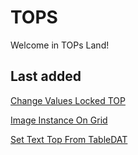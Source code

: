 # TOPS

Welcome in TOPs Land!

## Last added
[Change Values Locked TOP](ChangeValuesLockedTOP.md)

 [Image Instance On Grid](ImageInstancingOnGrid.md)
 
 [Set Text Top From TableDAT](SetTextTOPFromTableDAT.md)